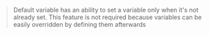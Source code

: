 >Default variable has an ability to set a variable only when it's not already set. This feature is not required because variables can be easily overridden by defining them afterwards
